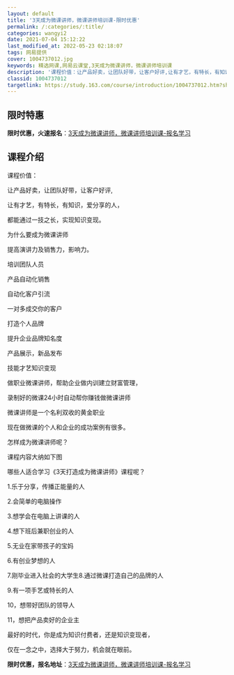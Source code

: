 ```yaml
---
layout: default
title: '3天成为微课讲师，微课讲师培训课-限时优惠'
permalink: /:categories/:title/
categories: wangyi2
date: 2021-07-04 15:12:22
last_modified_at: 2022-05-23 02:18:07
tags: 网易提供
cover: 1004737012.jpg
keywords: 精选网课,网易云课堂,3天成为微课讲师，微课讲师培训课
description: '课程价值：让产品好卖，让团队好带，让客户好评,让有才艺，有特长，有知识，爱分享的人，都能通过一技之长，实现知识变现。为什'
classid: 1004737012
targetlink: https://study.163.com/course/introduction/1004737012.htm?share=1&shareId=1025206652&utm_campaign=share&utm_medium=iphoneShare&utm_source=&utm_u=1025206652
---
```


## 限时特惠

**限时优惠，火速报名**：[3天成为微课讲师，微课讲师培训课-报名学习](https://study.163.com/course/introduction/1004737012.htm?share=1&shareId=1025206652&utm_campaign=share&utm_medium=iphoneShare&utm_source=&utm_u=1025206652)

## 课程介绍

课程价值：

让产品好卖，让团队好带，让客户好评,

让有才艺，有特长，有知识，爱分享的人，

都能通过一技之长，实现知识变现。



为什么要成为微课讲师

提高演讲力及销售力，影响力。

培训团队人员

产品自动化销售

自动化客户引流

一对多成交你的客户

打造个人品牌

提升企业品牌知名度

产品展示，新品发布

技能才艺知识变现

做职业微课讲师，帮助企业做内训建立财富管理，

录制好的微课24小时自动帮你赚钱做微课讲师

微课讲师是一个名利双收的黄金职业

现在做微课的个人和企业的成功案例有很多。

 

怎样成为微课讲师呢？

课程内容大纳如下图



哪些人适合学习《3天打造成为微课讲师》课程呢？

1.乐于分享，传播正能量的人

2.会简单的电脑操作 

3.想学会在电脑上讲课的人 

4.想下班后兼职创业的人 

5.无业在家带孩子的宝妈 

6.有创业梦想的人

7.刚毕业进入社会的大学生8.通过微课打造自己的品牌的人 

9.有一项手艺或特长的人 

10，想带好团队的领导人 

11，想把产品卖好的企业主 



最好的时代，你是成为知识付费者，还是知识变现者，

仅在一念之中，选择大于努力，机会就在眼前。

**限时优惠，报名地址**：[3天成为微课讲师，微课讲师培训课-报名学习](https://study.163.com/course/introduction/1004737012.htm?share=1&shareId=1025206652&utm_campaign=share&utm_medium=iphoneShare&utm_source=&utm_u=1025206652)

